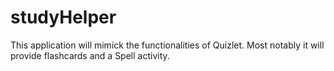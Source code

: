 # studyHelper
This application will mimick the functionalities of Quizlet. Most notably it will provide flashcards and a Spell activity.
